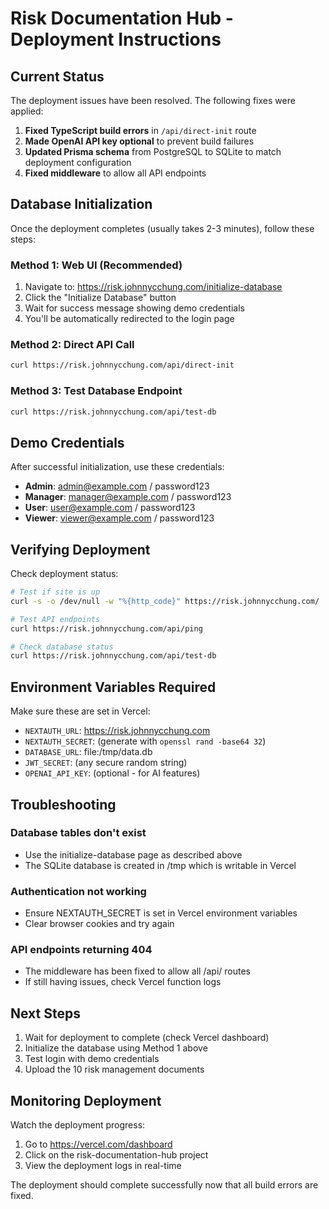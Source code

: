 # Risk Documentation Hub - Deployment Instructions

## Current Status

The deployment issues have been resolved. The following fixes were applied:

1. **Fixed TypeScript build errors** in `/api/direct-init` route
2. **Made OpenAI API key optional** to prevent build failures
3. **Updated Prisma schema** from PostgreSQL to SQLite to match deployment configuration
4. **Fixed middleware** to allow all API endpoints

## Database Initialization

Once the deployment completes (usually takes 2-3 minutes), follow these steps:

### Method 1: Web UI (Recommended)
1. Navigate to: https://risk.johnnycchung.com/initialize-database
2. Click the "Initialize Database" button
3. Wait for success message showing demo credentials
4. You'll be automatically redirected to the login page

### Method 2: Direct API Call
```bash
curl https://risk.johnnycchung.com/api/direct-init
```

### Method 3: Test Database Endpoint
```bash
curl https://risk.johnnycchung.com/api/test-db
```

## Demo Credentials

After successful initialization, use these credentials:

- **Admin**: admin@example.com / password123
- **Manager**: manager@example.com / password123  
- **User**: user@example.com / password123
- **Viewer**: viewer@example.com / password123

## Verifying Deployment

Check deployment status:
```bash
# Test if site is up
curl -s -o /dev/null -w "%{http_code}" https://risk.johnnycchung.com/

# Test API endpoints
curl https://risk.johnnycchung.com/api/ping

# Check database status
curl https://risk.johnnycchung.com/api/test-db
```

## Environment Variables Required

Make sure these are set in Vercel:

- `NEXTAUTH_URL`: https://risk.johnnycchung.com
- `NEXTAUTH_SECRET`: (generate with `openssl rand -base64 32`)
- `DATABASE_URL`: file:/tmp/data.db
- `JWT_SECRET`: (any secure random string)
- `OPENAI_API_KEY`: (optional - for AI features)

## Troubleshooting

### Database tables don't exist
- Use the initialize-database page as described above
- The SQLite database is created in /tmp which is writable in Vercel

### Authentication not working
- Ensure NEXTAUTH_SECRET is set in Vercel environment variables
- Clear browser cookies and try again

### API endpoints returning 404
- The middleware has been fixed to allow all /api/ routes
- If still having issues, check Vercel function logs

## Next Steps

1. Wait for deployment to complete (check Vercel dashboard)
2. Initialize the database using Method 1 above
3. Test login with demo credentials
4. Upload the 10 risk management documents

## Monitoring Deployment

Watch the deployment progress:
1. Go to https://vercel.com/dashboard
2. Click on the risk-documentation-hub project
3. View the deployment logs in real-time

The deployment should complete successfully now that all build errors are fixed.